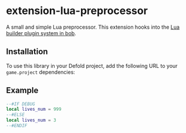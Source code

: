 # extension-lua-preprocessor
A small and simple Lua preprocessor. This extension hooks into the [Lua builder plugin system in bob](https://github.com/defold/defold/blob/e5532bf6253af38d2960910ca6230750036f0195/com.dynamo.cr/com.dynamo.cr.bob/src/com/dynamo/bob/pipeline/LuaBuilder.java#L85).

## Installation
To use this library in your Defold project, add the following URL to your `game.project` dependencies:

## Example

```lua
--#IF DEBUG
local lives_num = 999
--#ELSE 
local lives_num = 3
--#ENDIF
```
